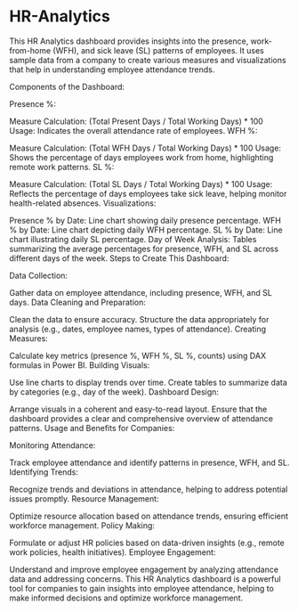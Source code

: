 # HR-Analytics
This HR Analytics dashboard provides insights into the presence, work-from-home (WFH), and sick leave (SL) patterns of employees. It uses sample data from a company to create various measures and visualizations that help in understanding employee attendance trends.

Components of the Dashboard:

Presence %:

Measure Calculation: (Total Present Days / Total Working Days) * 100
Usage: Indicates the overall attendance rate of employees.
WFH %:

Measure Calculation: (Total WFH Days / Total Working Days) * 100
Usage: Shows the percentage of days employees work from home, highlighting remote work patterns.
SL %:

Measure Calculation: (Total SL Days / Total Working Days) * 100
Usage: Reflects the percentage of days employees take sick leave, helping monitor health-related absences.
Visualizations:

Presence % by Date: Line chart showing daily presence percentage.
WFH % by Date: Line chart depicting daily WFH percentage.
SL % by Date: Line chart illustrating daily SL percentage.
Day of Week Analysis: Tables summarizing the average percentages for presence, WFH, and SL across different days of the week.
Steps to Create This Dashboard:

Data Collection:

Gather data on employee attendance, including presence, WFH, and SL days.
Data Cleaning and Preparation:

Clean the data to ensure accuracy.
Structure the data appropriately for analysis (e.g., dates, employee names, types of attendance).
Creating Measures:

Calculate key metrics (presence %, WFH %, SL %, counts) using DAX formulas in Power BI.
Building Visuals:

Use line charts to display trends over time.
Create tables to summarize data by categories (e.g., day of the week).
Dashboard Design:

Arrange visuals in a coherent and easy-to-read layout.
Ensure that the dashboard provides a clear and comprehensive overview of attendance patterns.
Usage and Benefits for Companies:

Monitoring Attendance:

Track employee attendance and identify patterns in presence, WFH, and SL.
Identifying Trends:

Recognize trends and deviations in attendance, helping to address potential issues promptly.
Resource Management:

Optimize resource allocation based on attendance trends, ensuring efficient workforce management.
Policy Making:

Formulate or adjust HR policies based on data-driven insights (e.g., remote work policies, health initiatives).
Employee Engagement:

Understand and improve employee engagement by analyzing attendance data and addressing concerns.
This HR Analytics dashboard is a powerful tool for companies to gain insights into employee attendance, helping to make informed decisions and optimize workforce management.
